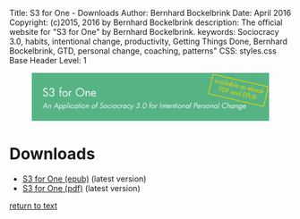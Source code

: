 Title:             S3 for One - Downloads
Author:            Bernhard Bockelbrink
Date:              April 2016
Copyright:         (c)2015, 2016 by Bernhard Bockelbrink
description:       The official website for "S3 for One" by Bernhard Bockelbrink.
keywords:          Sociocracy 3.0, habits, intentional change, productivity, Getting Things Done, Bernhard Bockelbrink, GTD, personal change, coaching, patterns"
CSS:             styles.css
Base Header Level:  1 

<figure>
<img style="max-width: 100%;" src="img/other/header.png" alt="" title="S3 for One - An Application of Sociocracy 3.0 for Intentional Personal Change" />
</figure>

# Downloads 

* [S3 for One (epub)](s3-for-one.epub) (latest version)
* [S3 for One (pdf)](s3-for-one.pdf) (latest version)

[return to text](index.html)

